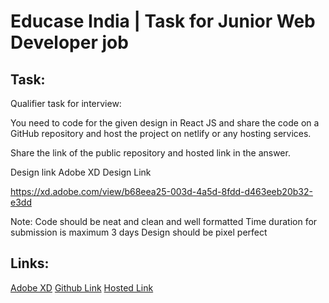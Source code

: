 # Educase India | Task for Junior Web Developer job

## Task:

Qualifier task for interview:

You need to code for the given design in React JS and share the code on a GitHub repository and host the project on netlify or any hosting services.

Share the link of the public repository and hosted link in the answer.

Design link Adobe XD Design Link

https://xd.adobe.com/view/b68eea25-003d-4a5d-8fdd-d463eeb20b32-e3dd

Note:
Code should be neat and clean and well formatted
Time duration for submission is maximum 3 days
Design should be pixel perfect

## Links:

[Adobe XD](https://xd.adobe.com/view/b68eea25-003d-4a5d-8fdd-d463eeb20b32-e3dd/specs/)
[Github Link]()
[Hosted Link]()
